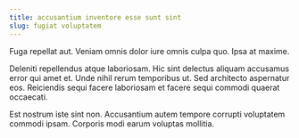 ```yaml
---
title: accusantium inventore esse sunt sint
slug: fugiat voluptatem
---
```


Fuga repellat aut. Veniam omnis dolor iure omnis culpa quo. Ipsa at maxime.

Deleniti repellendus atque laboriosam. Hic sint delectus aliquam accusamus error qui amet et. Unde nihil rerum temporibus ut. Sed architecto aspernatur eos. Reiciendis sequi facere laboriosam et facere sequi commodi quaerat occaecati.

Est nostrum iste sint non. Accusantium autem tempore corrupti voluptatem commodi ipsam. Corporis modi earum voluptas mollitia.
